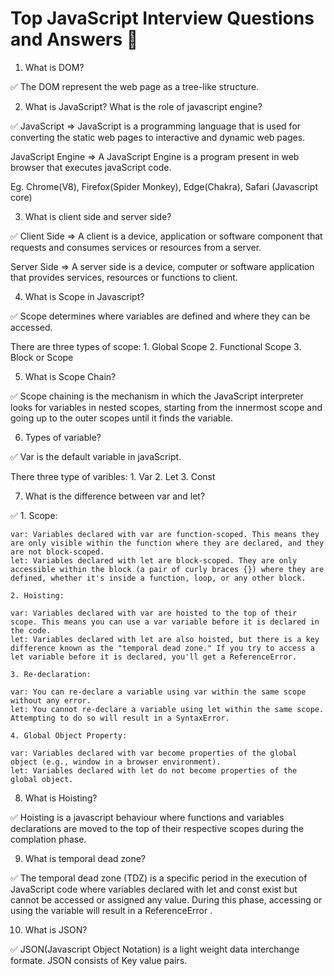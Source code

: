 # Top JavaScript Interview Questions and Answers 🚀

1. What is DOM?

✅ The DOM represent the web page as a tree-like structure.

2. What is JavaScript? What is the role of javascript engine?

✅ JavaScript => JavaScript is a programming language that is used for converting the static web pages to interactive and dynamic web pages.

JavaScript Engine => A JavaScript Engine is a program present in web browser that executes javaScript  code.

Eg. Chrome(V8), Firefox(Spider Monkey), Edge(Chakra), Safari (Javascript core)

3. What is client side and server side?

✅ Client Side => A client is a device, application or software component that requests and consumes services or resources from a server.

Server Side => A server side is a device, computer or software application that provides services, resources or functions to client.

4. What is Scope in Javascript?

✅ Scope determines where variables are defined and where they can be accessed.

There are three types of scope:
    1. Global Scope
    2. Functional Scope
    3. Block or Scope

5. What is Scope Chain?

✅ Scope chaining is the mechanism in which the JavaScript interpreter looks for variables in nested scopes, starting from the innermost scope and going up to the outer scopes until it finds the variable.

6. Types of variable?

✅ Var is the default variable in javaScript.

There three type of varibles:
    1. Var
    2. Let 
    3. Const

7. What is the difference between var and let?

✅ 1. Scope:

    var: Variables declared with var are function-scoped. This means they are only visible within the function where they are declared, and they are not block-scoped.
    let: Variables declared with let are block-scoped. They are only accessible within the block (a pair of curly braces {}) where they are defined, whether it's inside a function, loop, or any other block.

    2. Hoisting:

    var: Variables declared with var are hoisted to the top of their scope. This means you can use a var variable before it is declared in the code.
    let: Variables declared with let are also hoisted, but there is a key difference known as the "temporal dead zone." If you try to access a let variable before it is declared, you'll get a ReferenceError.

    3. Re-declaration:

    var: You can re-declare a variable using var within the same scope without any error.
    let: You cannot re-declare a variable using let within the same scope. Attempting to do so will result in a SyntaxError.

    4. Global Object Property:

    var: Variables declared with var become properties of the global object (e.g., window in a browser environment).
    let: Variables declared with let do not become properties of the global object.

8. What is Hoisting?

✅ Hoisting is a javascript behaviour where functions and variables declarations are moved to the top of their respective scopes during the complation phase.

9. What is temporal dead zone?

✅ The temporal dead zone (TDZ) is a specific period in the execution of JavaScript code where variables declared with let and const exist but cannot be accessed or assigned any value. During this phase, accessing or using the variable will result in a ReferenceError .

10. What is JSON?

✅ JSON(Javascript Object Notation) is a light weight data interchange formate. JSON consists of Key value pairs.

